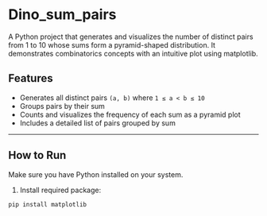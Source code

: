 # Dino_sum_pairs
A Python project that generates and visualizes the number of distinct pairs from 1 to 10 whose sums form a pyramid-shaped distribution. It demonstrates combinatorics concepts with an intuitive plot using matplotlib.

## Features

- Generates all distinct pairs `(a, b)` where `1 ≤ a < b ≤ 10`
- Groups pairs by their sum
- Counts and visualizes the frequency of each sum as a pyramid plot
- Includes a detailed list of pairs grouped by sum

---

## How to Run

Make sure you have Python installed on your system.

1. Install required package:

```bash
pip install matplotlib
